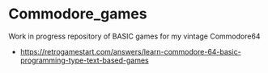 # Commodore_games
Work in progress repository of BASIC games for my vintage Commodore64
- https://retrogamestart.com/answers/learn-commodore-64-basic-programming-type-text-based-games
